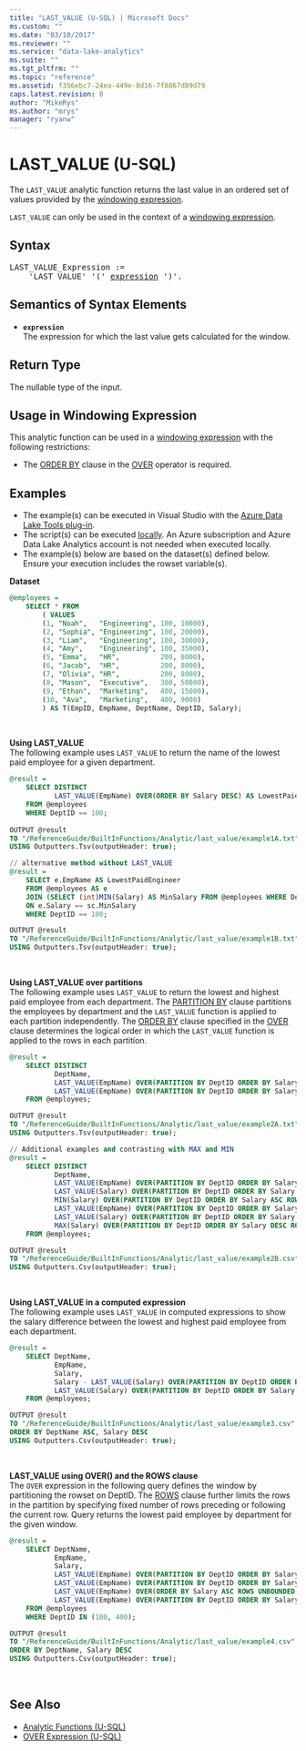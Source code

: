 ```yaml
---
title: "LAST_VALUE (U-SQL) | Microsoft Docs"
ms.custom: ""
ms.date: "03/10/2017"
ms.reviewer: ""
ms.service: "data-lake-analytics"
ms.suite: ""
ms.tgt_pltfrm: ""
ms.topic: "reference"
ms.assetid: f356ebc7-24ea-449e-8d16-7f8867d89d79
caps.latest.revision: 8
author: "MikeRys"
ms.author: "mrys"
manager: "ryanw"
---
```


# LAST_VALUE (U-SQL)
The `LAST_VALUE` analytic function returns the last value in an ordered set of values provided by the [windowing expression](over-expression-u-sql.md). 

`LAST_VALUE` can only be used in the context of a [windowing expression](over-expression-u-sql.md). 

## Syntax
<pre>
LAST_VALUE_Expression :=  
    'LAST_VALUE' '(' <a href="#exp">expression</a> ')'.
</pre>


## Semantics of Syntax Elements 
* <a name="exp"></a>**`expression`**   
The expression for which the last value gets calculated for the window.  

## Return Type 
The nullable type of the input. 

## Usage in Windowing Expression 
This analytic function can be used in a [windowing expression](over-expression-u-sql.md) with the following restrictions: 
* The [ORDER BY](over-expression-u-sql.md#OBC) clause in the [OVER](over-expression-u-sql.md) operator is required. 

## Examples
- The example(s) can be executed in Visual Studio with the [Azure Data Lake Tools plug-in](https://www.microsoft.com/download/details.aspx?id=49504).  
- The script(s) can be executed [locally](https://docs.microsoft.com/azure/data-lake-analytics/data-lake-analytics-data-lake-tools-local-run).  An Azure subscription and Azure Data Lake Analytics account is not needed when executed locally.
- The example(s) below are based on the dataset(s) defined below.  Ensure your execution includes the rowset variable(s).

**Dataset**  
```sql
@employees = 
    SELECT * FROM 
        ( VALUES
        (1, "Noah",   "Engineering", 100, 10000),
        (2, "Sophia", "Engineering", 100, 20000),
        (3, "Liam",   "Engineering", 100, 30000),
        (4, "Amy",    "Engineering", 100, 35000),
        (5, "Emma",   "HR",          200, 8000),
        (6, "Jacob",  "HR",          200, 8000),
        (7, "Olivia", "HR",          200, 8000),
        (8, "Mason",  "Executive",   300, 50000),
        (9, "Ethan",  "Marketing",   400, 15000),
        (10, "Ava",   "Marketing",   400, 9000) 
        ) AS T(EmpID, EmpName, DeptName, DeptID, Salary);
```
<br />


**Using LAST_VALUE**  
The following example uses `LAST_VALUE` to return the name of the lowest paid employee for a given department.
```sql
@result =
    SELECT DISTINCT
           LAST_VALUE(EmpName) OVER(ORDER BY Salary DESC) AS LowestPaidEngineer
    FROM @employees
    WHERE DeptID == 100;
   
OUTPUT @result
TO "/ReferenceGuide/BuiltInFunctions/Analytic/last_value/example1A.txt"
USING Outputters.Tsv(outputHeader: true);

// alternative method without LAST_VALUE
@result = 
    SELECT e.EmpName AS LowestPaidEngineer
    FROM @employees AS e
    JOIN (SELECT (int)MIN(Salary) AS MinSalary FROM @employees WHERE DeptID == 100) AS sc
    ON e.Salary == sc.MinSalary
    WHERE DeptID == 100;

OUTPUT @result
TO "/ReferenceGuide/BuiltInFunctions/Analytic/last_value/example1B.txt"
USING Outputters.Tsv(outputHeader: true);
```
<br />


**Using LAST_VALUE over partitions**   
The following example uses `LAST_VALUE` to return the lowest and highest paid employee from each department. 
The [PARTITION BY](over-expression-u-sql.md#OPBC) clause partitions the employees by department and the `LAST_VALUE` function is applied to each partition independently. 
The [ORDER BY](over-expression-u-sql.md#OBC) clause specified in the [OVER](Over%20\(U-SQL\):%20Windowing%20Expression.md) clause determines the logical order in which the `LAST_VALUE` function is applied to the rows in each partition.
```sql
@result =
    SELECT DISTINCT
           DeptName,
           LAST_VALUE(EmpName) OVER(PARTITION BY DeptID ORDER BY Salary DESC) AS LowestPaidEmployeePerDept,
           LAST_VALUE(EmpName) OVER(PARTITION BY DeptID ORDER BY Salary ASC) AS HighestPaidEmployeePerDept
    FROM @employees;

OUTPUT @result
TO "/ReferenceGuide/BuiltInFunctions/Analytic/last_value/example2A.txt"
USING Outputters.Tsv(outputHeader: true);

// Additional examples and contrasting with MAX and MIN
@result =
    SELECT DISTINCT
           DeptName,
           LAST_VALUE(EmpName) OVER(PARTITION BY DeptID ORDER BY Salary DESC) AS LowestPaidEmployeePerDept,
           LAST_VALUE(Salary) OVER(PARTITION BY DeptID ORDER BY Salary DESC) AS LowestSalaryPerDept,
           MIN(Salary) OVER(PARTITION BY DeptID ORDER BY Salary ASC ROWS UNBOUNDED PRECEDING) AS LowestSalaryPerDept2,
           LAST_VALUE(EmpName) OVER(PARTITION BY DeptID ORDER BY Salary ASC) AS HighestPaidEmployeePerDept,
           LAST_VALUE(Salary) OVER(PARTITION BY DeptID ORDER BY Salary ASC) AS HighestSalaryPerDept,
           MAX(Salary) OVER(PARTITION BY DeptID ORDER BY Salary DESC ROWS UNBOUNDED PRECEDING) AS HighestSalaryPerDept2
    FROM @employees;

OUTPUT @result
TO "/ReferenceGuide/BuiltInFunctions/Analytic/last_value/example2B.csv"
USING Outputters.Csv(outputHeader: true);
```
<br />


**Using LAST_VALUE in a computed expression**    
The following example uses `LAST_VALUE` in computed expressions to show the salary difference between the lowest and highest paid employee from each department.
```sql
@result =
    SELECT DeptName,
           EmpName,
           Salary,
           Salary - LAST_VALUE(Salary) OVER(PARTITION BY DeptID ORDER BY Salary DESC) AS AmountOverLowestPaidPerDept,
           LAST_VALUE(Salary) OVER(PARTITION BY DeptID ORDER BY Salary ASC) - Salary AS AmountUnderHighestPaidPerDept
    FROM @employees;

OUTPUT @result
TO "/ReferenceGuide/BuiltInFunctions/Analytic/last_value/example3.csv"
ORDER BY DeptName ASC, Salary DESC
USING Outputters.Csv(outputHeader: true);
```
<br />


**LAST_VALUE using OVER() and the ROWS clause**   
The `OVER` expression in the following query defines the window by partitioning the rowset on DeptID. 
The [ROWS](over-expression-u-sql.md#row_cla) clause further limits the rows in the partition by specifying fixed number of rows preceding or following the current row.
Query returns the lowest paid employee by department for the given window.
```sql
@result =
    SELECT DeptName,
           EmpName,
           Salary,
           LAST_VALUE(EmpName) OVER(PARTITION BY DeptID ORDER BY Salary DESC ROWS BETWEEN 2 PRECEDING AND CURRENT ROW) AS threeRowWindow_2PriorAndCurrent_ByDeptID,
           LAST_VALUE(EmpName) OVER(PARTITION BY DeptID ORDER BY Salary DESC ROWS BETWEEN 1 PRECEDING AND 1 FOLLOWING) AS threeRowWindow_1Prior_Current_1Following_ByDeptID,
           LAST_VALUE(EmpName) OVER(ORDER BY Salary ASC ROWS UNBOUNDED PRECEDING) AS rollingWindow_allRows,
           LAST_VALUE(EmpName) OVER(PARTITION BY DeptID ORDER BY Salary DESC ROWS UNBOUNDED PRECEDING) AS rollingWindow_ByDeptID  
    FROM @employees
    WHERE DeptID IN (100, 400);

OUTPUT @result
TO "/ReferenceGuide/BuiltInFunctions/Analytic/last_value/example4.csv"
ORDER BY DeptName, Salary DESC
USING Outputters.Csv(outputHeader: true);
```
<br />


## See Also 
* [Analytic Functions (U-SQL)](analytic-functions-u-sql.md)  
* [OVER Expression (U-SQL)](over-expression-u-sql.md) 

